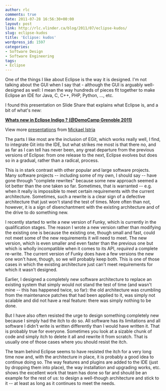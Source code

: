 ```yaml
---
author: rlc
comments: true
date: 2011-07-28 16:56:30+00:00
layout: post
link: http://rlc.vlinder.ca/blog/2011/07/eclipse-kudos/
slug: eclipse-kudos
title: 'Eclipse: kudos'
wordpress_id: 1597
categories:
- Software Design
- Software Engineering
tags:
- Eclipse
---
```


One of the things I like about Eclipse is the way it is designed. I'm not talking about the GUI when I say that - although the GUI is arguably well-designed as well: I mean the way hundreds of pieces fit together to make Eclipse an IDE for Java, C, C++, PHP, Python, ..., etc.
<!-- more -->
I found this presentation on Slide Share that explains what Eclipse is, and a bit of what's new:


**[Whats new in Eclipse Indigo ? (@DemoCamp Grenoble 2011)](http://www.slideshare.net/mickaelistria/whats-new-in-eclipse-indigo-democamp-grenoble-2011)**

View more [presentations](http://www.slideshare.net/) from [Mickael Istria](http://www.slideshare.net/mickaelistria)



The parts I like most are the inclusion of EGit, which works really well, I find, to integrate Git into the IDE, but what strikes me most is that there no, and as far as I can tell has never been, any great departure from the previous versions of Eclipse: from one release to the next, Eclipse evolves but does so in a gradual, rather than a radical, process.

This is in stark contrast with other popular and large software projects. Many software projects -- including some of my own, I should say -- have gone through "complete rewrites" because some new approach seemed a lot better than the one taken so far. Sometimes, that is warranted -- e.g. when it really is impossible to meet certain requirements with the current architecture. Sometimes, such a rewrite is a clear sign of a defective architecture that just won't stand the test of times. More often than not, however, it is a sign of disenchantment with the existing architecture and of the drive to do something new.

I recently started to write a new version of Funky, which is currently in the qualification stages. The reason I wrote a new version rather than modifying the existing one is because the existing one, though small and fast, could not meet some of the new requirements it will need to meet. The new version, which is even smaller and even faster than the previous one but which is wholly incompatible when it comes to its API, _required_ a complete re-write. The current version of Funky does have a few versions the new one won't have, though, so we will probably keep both. This is one of those cases in which the existing architecture just can't meet requirements for which it wasn't designed.

Earlier, I designed a completely new software architecture to replace an existing system that simply would not stand the test of time (and wasn't mine -- this has happened twice, so far): the old architecture was crumbling from the maintenance patches that had been applied to it, was simply not scalable and did not have a real feature: there was simply nothing to be done.

But I have also often resisted the urge to design something completely new because I simply had the itch to do so. All software has its limitations and all software I didn't write is written differently than I would have written it. That is probably true for everyone. Sometimes you look at a sizable chunk of code and simply itch to delete it all and rewrite it from scratch. That is usually one of those cases where you should resist the itch.

The team behind Eclipse seems to have resisted the itch for a very long time now and, with the architecture in place, it is probably a good idea to continue doing so. The way features and plugins are added to the IDE (just by dropping them into place), the way installation and upgrading works, etc. shows the excellent work that team has done so far and should be an example for the rest of us: to design a well-though architecture and stick to it -- at least as long as it continues to meet the needs.
